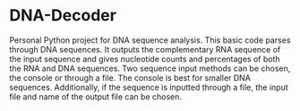 # DNA-Decoder
Personal Python project for DNA sequence analysis.
This basic code parses through DNA sequences. It outputs the complementary RNA sequence of the input sequence and gives nucleotide counts and percentages of both the RNA and DNA sequences.
Two sequence input methods can be chosen, the console or through a file. The console is best for smaller DNA sequences.
Additionally, if the sequence is inputted through a file, the input file and name of the output file can be chosen.
